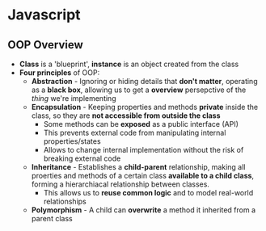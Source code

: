 # **Javascript**

## **OOP Overview**

* **Class** is a 'blueprint', **instance** is an object created from the class
* **Four principles** of OOP:
  * **Abstraction** - Ignoring or hiding details that **don't matter**, operating as a **black box**, allowing us to get a **overview** persepctive of the *thing* we're implementing
  * **Encapsulation** - Keeping properties and methods **private** inside the class, so they are **not accessible from outside the class**
    * Some methods can be **exposed** as a public interface (API)
    * This prevents external code from manipulating internal properties/states
    * Allows to change internal implementation without the risk of breaking external code
  * **Inheritance** - Establishes a **child-parent** relationship, making all proerties and methods of a certain class **available to a child class**, forming a hierarchiacal relationship between classes.
    * This allows us to **reuse common logic** and to model real-world relationships
  * **Polymorphism** - A child can **overwrite** a method it inherited from a parent class